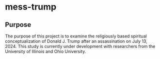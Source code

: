 # mess-trump

## Purpose
The purpose of this project is to examine the religiously based spiritual conceptualization of Donald J. Trump after an assassination on July 13, 2024. This study is currently under development with researchers from the University of Illinois and Ohio University. 
